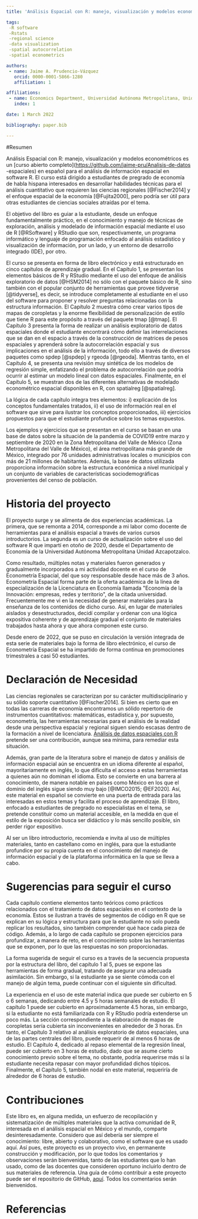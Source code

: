 ```yaml
---
title: 'Análisis Espacial con R: manejo, visualización y modelos econométricos'

tags:
 -R software
 -Rstats
 -regional science
 -data visualization
 -spatial autocorrelation
 -spatial econometrics

authors:
 - name: Jaime A. Prudencio-Vázquez 
   orcid: 0000-0001-5866-1280
   affiliation: 1

affiliations:
 - name: Economics Department, Universidad Autónoma Metropolitana, Unidad Azcapotzalco, CDMX, México.  
   index: 1

date: 1 March 2022

bibliography: paper.bib

---
```

#Resumen

Análisis Espacial con R: manejo, visualización y modelos econométricos es un [curso abierto completo](https://github.com/jaime-pru/Analisis-de-datos -espaciales) en español para el análisis de información espacial en software R. El curso está dirigido a estudiantes de pregrado de economía de habla hispana interesados en desarrollar habilidades técnicas para el análisis cuantitativo que requieren las ciencias regionales [@Fischer2014] y el enfoque espacial de la economía [@Fujita2000], pero podría ser útil para otras estudiantes de ciencias sociales atraídas por el tema.

El objetivo del libro es guiar a la estudiante, desde un enfoque fundamentalmente práctico, en el conocimiento y manejo de técnicas de exploración, análisis y modelado de información espacial mediante el uso de R [@RSoftware] y RStudio que son, respectivamente, un programa informático y lenguaje de programación enfocado al análisis estadístico y visualización de información, por un lado, y un entorno de desarrollo integrado (IDE), por otro.

El curso se presenta en forma de libro electrónico y está estructurado en cinco capítulos de aprendizaje gradual. En el Capítulo 1, se presentan los elementos básicos de R y RStudio mediante el uso del enfoque de análisis exploratorio de datos [@HSM2014] no sólo con el paquete básico de R, sino también con el popular conjunto de herramientas que provee tidyverse [@tidyverse], es decir, se introduce completamente al estudiante en el uso del software para proponer y resolver preguntas relacionadas con la estructura información. El Capítulo 2 muestra cómo crear varios tipos de mapas de coropletas y la enorme flexibilidad de personalización de estilo que tiene R para este propósito a través del paquete tmap [@tmap]. El Capítulo 3 presenta la forma de realizar un análisis exploratorio de datos espaciales donde el estudiante encontrará cómo definir las interrelaciones que se dan en el espacio a través de la construcción de matrices de pesos espaciales y aprenderá sobre la autocorrelación espacial y sus implicaciones en el análisis de la información, todo ello a través de diversos paquetes como spdep [@spdep] y rgeoda [@rgeoda]. Mientras tanto, en el Capítulo 4, se presenta una revisión muy sintética de los modelos de regresión simple, enfatizando el problema de autocorrelación que podría ocurrir al estimar un modelo lineal con datos espaciales. Finalmente, en el Capítulo 5, se muestran dos de las diferentes alternativas de modelado econométrico espacial disponibles en R, con spatialreg [@spatialreg].

La lógica de cada capítulo integra tres elementos: i) explicación de los conceptos fundamentales tratados, ii) el uso de información real en el software que sirve para ilustrar los conceptos proporcionados, iii) ejercicios propuestos para que el estudiante profundice sobre los temas expuestos.

Los ejemplos y ejercicios que se presentan en el curso se basan en una base de datos sobre la situación de la pandemia de COVID19 entre marzo y septiembre de 2020 en la Zona Metropolitana del Valle de México (Zona Metropolitana del Valle de México), el área metropolitana más grande de México, integrado por 76 unidades administrativas locales o municipios con más de 21 millones de habitantes. Además, la base de datos utilizada proporciona información sobre la estructura económica a nivel municipal y un conjunto de variables de características sociodemográficas provenientes del censo de población.

# Historia del proyecto

El proyecto surge y se alimenta de dos experiencias académicas. La primera, que se remonta a 2014, corresponde a mi labor como docente de herramientas para el análisis espacial a través de varios cursos introductorios. La segunda es un curso de actualización sobre el uso del software R que impartí en otoño de 2020, desde el Departamento de Economía de la Universidad Autónoma Metropolitana Unidad Azcapotzalco.  

Como resultado, múltiples notas y materiales fueron generados y gradualmente incorporados a mi actividad docente en el curso de Econometría Espacial, del que soy responsable desde hace más de 3 años. Econometría Espacial forma parte de la oferta académica de la línea de especialización de la Licenciatura en Economía llamada "Economía de la Innovación: empresas, redes y territorio", de la citada universidad. Frecuentemente me vi en la necesidad de generar materiales para la enseñanza de los contenidos de dicho curso. Así, en lugar de materiales aislados y desestructurados, decidí compilar y ordenar con una lógica expositiva coherente y de aprendizaje gradual el conjunto de materiales trabajados hasta ahora y que ahora componen este curso.

Desde enero de 2022, que se puso en circulación la versión integrada de esta serie de materiales bajo la forma de libro electrónico, el curso de Econometría Espacial se ha impartido de forma continua en promociones trimestrales a casi 50 estudiantes.

# Declaración de Necesidad

Las ciencias regionales se caracterizan por su carácter multidisciplinario y su sólido soporte cuantitativo [@Fischer2014]. Si bien es cierto que en todas las carreras de economía encontramos un sólido repertorio de instrumentos cuantitativos: matemáticas, estadística y, por supuesto, econometría, las herramientas necesarias para el análisis de la realidad desde una perspectiva espacial y regional siguen siendo escasas dentro de la formación a nivel de licenciatura. [Análisis de datos espaciales con R](https://jaime-pru.github.io/Analisis-de-datos-espaciales/index.html) pretende ser una contribución, aunque sea mínima, para remediar esta situación.

Además, gran parte de la literatura sobre el manejo de datos y análisis de información espacial aún se encuentra en un idioma diferente al español, mayoritariamente en inglés, lo que dificulta el acceso a estas herramientas a quienes aún no dominan el idioma. Esto se convierte en una barrera al conocimiento, de manera notable en países como México en los que el dominio del inglés sigue siendo muy bajo [@IMCO2015; @EF2020]. Así, este material en español se convierte en una puerta de entrada para las interesadas en estos temas y facilita el proceso de aprendizaje.
El libro, enfocado a estudiantes de pregrado no especialistas en el tema, se pretende constituir como un material accesible, en la medida en que el estilo de la exposición busca ser didáctico y lo más sencillo posible, sin perder rigor expositivo.

Al ser un libro introductorio, recomienda e invita al uso de múltiples materiales, tanto en castellano como en inglés, para que la estudiante profundice por su propia cuenta en el conocimiento del manejo de información espacial y de la plataforma informática en la que se lleva a cabo.

# Sugerencias para seguir el curso

Cada capítulo contiene elementos tanto teóricos como prácticos relacionados con el tratamiento de datos espaciales en el contexto de la economía. Estos se ilustran a través de segmentos de código en R que se explican en su lógica y estructura para que la estudiante no solo pueda replicar los resultados, sino también comprender qué hace cada pieza de código. Además, a lo largo de cada capítulo se proponen ejercicios para profundizar, a manera de reto, en el conocimiento sobre las herramientas que se exponen, por lo que las respuestas no son proporcionadas.  

La forma sugerida de seguir el curso es a través de la secuencia propuesta por la estructura del libro, del capítulo 1 al 5, pues se expone las herramientas de forma gradual, tratando de asegurar una adecuada asimilación. Sin embargo, si la estudiante ya se siente cómoda con el manejo de algún tema, puede continuar con el siguiente sin dificultad.

La experiencia en el uso de este material indica que puede ser cubierto en 5 o 6 semanas, dedicando entre 4.5 y 5 horas semanales de estudio. El capítulo 1 puede ser cubierto en aproximadamente 4.5 horas, sin embargo, si la estudiante no está familiarizada con R y RStudio podría extenderse un poco más. La sección correspondiente a la elaboración de mapas de coropletas sería cubierta sin inconvenientes en alrededor de 3 horas. En tanto, el Capítulo 3 relativo al análisis exploratorio de datos espaciales, una de las partes centrales del libro, puede requerir de al menos 6 horas de estudio. El Capítulo 4, dedicado al repaso elemental de la regresión lineal, puede ser cubierto en 3 horas de estudio, dado que se asume cierto conocimiento previo sobre el tema, no obstante, podría requerirse más si la estudiante necesita repasar con mayor profundidad dichos tópicos. Finalmente, el Capítulo 5, también nodal en este material, requeriría de alrededor de 6 horas de estudio.

# Contribuciones

Este libro es, en alguna medida, un esfuerzo de recopilación y sistematización de múltiples materiales que la activa comunidad de R, interesada en el análisis espacial en México y el mundo, comparte desinteresadamente.
Considero que así debería ser siempre el conocimiento: libre, abierto y colaborativo, como el software que es usado aquí. Así pues, este proyecto es un proyecto vivo, en permanente construcción y modificación, por lo que todos los comentarios y observaciones serán bienvenidas, tanto de las estudiantes que lo han usado, como de las docentes que consideren oportuno incluirlo dentro de sus materiales de referencia.
Una guía de cómo contribuir a este proyecto puede ser el repositorio de GitHub, [aquí](https://github.com/jaime-pru/Analisis-de-datos-espaciales/blob/main/Contributing.md). 
Todos los comentarios serán bienvenidos.

# Referencias
